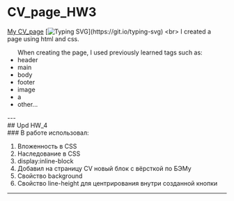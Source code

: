 # CV_page_HW3
[My CV_page](https://leonidzhukovets.github.io/CV_page_HW3_4/)
[![Typing SVG](https://readme-typing-svg.herokuapp.com?color=%2336BCF7&lines=Page+about+me:)](https://git.io/typing-svg)
<br>
I created a page using html and css.
<ul>When creating the page, I used previously learned tags such as:
<li>header
<li>main
<li>body
<li>footer
<li>image
<li>a
<li>other...
  </ul>
  ---
  <br>
  ## Upd HW_4
<br>
  ### В работе использовал:

  1. Вложенность в CSS
  2. Наследование в CSS
  3. display:inline-block
  4. Добавил на страницу CV новый блок с вёрсткой по БЭМу
  5. Свойство background
  6. Свойство line-height для центрирования внутри созданной кнопки
---
